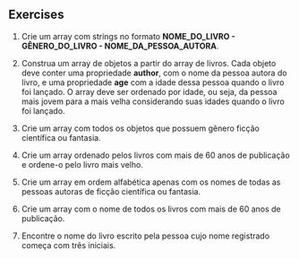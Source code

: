 ## Exercises

1. Crie um array com strings no formato **NOME_DO_LIVRO - GÊNERO_DO_LIVRO - NOME_DA_PESSOA_AUTORA**.

2. Construa um array de objetos a partir do array de livros. Cada objeto deve conter uma propriedade **author**, com o nome da pessoa autora do livro, e uma propriedade **age** com a idade dessa pessoa quando o livro foi lançado. O array deve ser ordenado por idade, ou seja, da pessoa mais jovem para a mais velha considerando suas idades quando o livro foi lançado.

3. Crie um array com todos os objetos que possuem gênero ficção científica ou fantasia.

4. Crie um array ordenado pelos livros com mais de 60 anos de publicação e ordene-o pelo livro mais velho.

5. Crie um array em ordem alfabética apenas com os nomes de todas as pessoas autoras de ficção científica ou fantasia.

6. Crie um array com o nome de todos os livros com mais de 60 anos de publicação.

7. Encontre o nome do livro escrito pela pessoa cujo nome registrado começa com três iniciais.